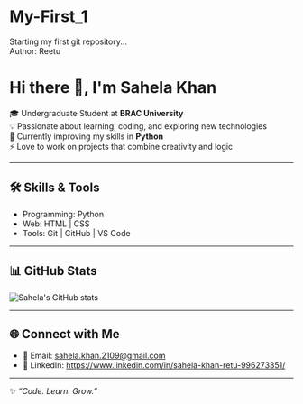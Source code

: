 # My-First_1
Starting my first git repository...
<br>
Author: Reetu
# Hi there 👋, I'm Sahela Khan  

🎓 Undergraduate Student at **BRAC University**  
💡 Passionate about learning, coding, and exploring new technologies  
🌱 Currently improving my skills in **Python**  
⚡ Love to work on projects that combine creativity and logic  

---

## 🛠️ Skills & Tools  
- Programming: Python 
- Web: HTML | CSS  
- Tools: Git | GitHub | VS Code  

---

## 📊 GitHub Stats  
![Sahela's GitHub stats](https://github-readme-stats.vercel.app/api?username=Sahela-Khan&show_icons=true&theme=radical)  

---

## 🌐 Connect with Me  
- 📧 Email: sahela.khan.2109@gmail.com 
- 💼 LinkedIn: https://www.linkedin.com/in/sahela-khan-retu-996273351/  

---
✨ *“Code. Learn. Grow.”*  
